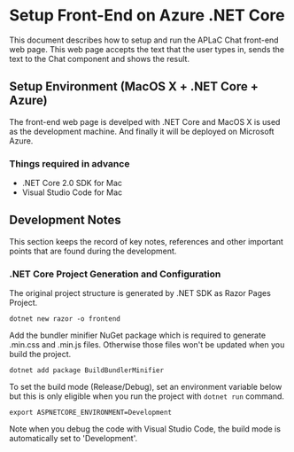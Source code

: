 # Setup Front-End on Azure .NET Core
This document describes how to setup and run the APLaC Chat front-end web page. This web page accepts the text that the user types in, sends the text to the Chat component and shows the result.

## Setup Environment (MacOS X + .NET Core + Azure)
The front-end web page is develped with .NET Core and MacOS X is used as the development machine. And finally it will be deployed on Microsoft Azure.

### Things required in advance
* .NET Core 2.0 SDK for Mac
* Visual Studio Code for Mac


## Development Notes
This section keeps the record of key notes, references and other important points that are found during the development.

### .NET Core Project Generation and Configuration
The original project structure is generated by .NET SDK as Razor Pages Project.
```
dotnet new razor -o frontend
```
Add the bundler minifier NuGet package which is required to generate .min.css and .min.js files. Otherwise those files won't be updated when you build the project.
```
dotnet add package BuildBundlerMinifier
```
To set the build mode (Release/Debug), set an environment variable below but this is only eligible when you run the project with ```dotnet run``` command.
```
export ASPNETCORE_ENVIRONMENT=Development
```
Note when you debug the code with Visual Studio Code, the build mode is automatically set to 'Development'.

